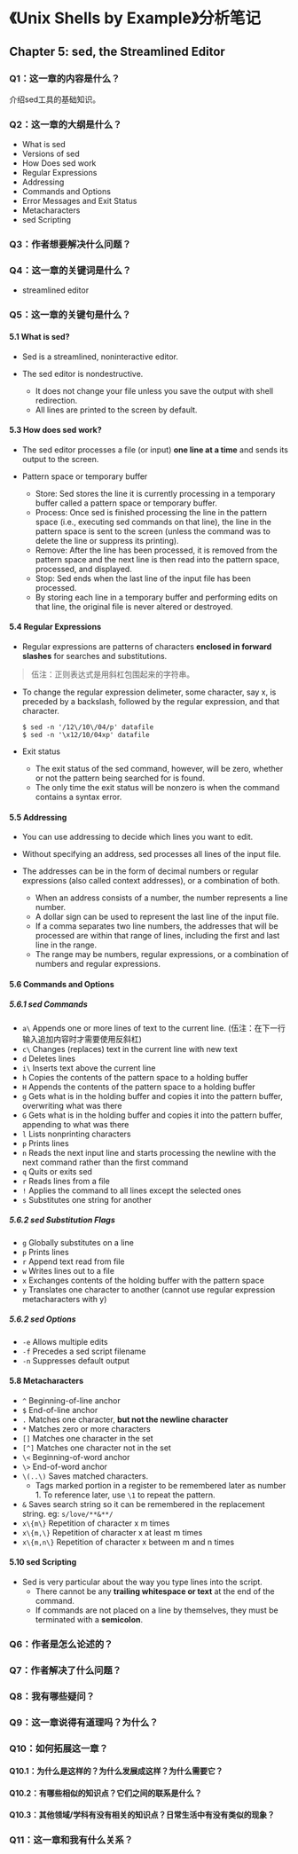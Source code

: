 # 《Unix Shells by Example》分析笔记

## Chapter 5: sed, the Streamlined Editor

### Q1：这一章的内容是什么？

介绍sed工具的基础知识。

### Q2：这一章的大纲是什么？

- What is sed
- Versions of sed
- How Does sed work
- Regular Expressions
- Addressing
- Commands and Options
- Error Messages and Exit Status
- Metacharacters
- sed Scripting

### Q3：作者想要解决什么问题？

### Q4：这一章的关键词是什么？

- streamlined editor

### Q5：这一章的关键句是什么？

#### 5.1 What is sed?

- Sed is a streamlined, noninteractive editor. 

- The sed editor is nondestructive.
  - It does not change your file unless you save the output with shell redirection.
  - All lines are printed to the screen by default.

#### 5.3 How does sed work?

- The sed editor processes a file (or input) **one line at a time** and sends its output to the screen.

- Pattern space or temporary buffer
  - Store: Sed stores the line it is currently processing in a temporary buffer called a pattern space or temporary buffer.
  - Process: Once sed is finished processing the line in the pattern space (i.e., executing sed commands on that line),
    the line in the pattern space is sent to the screen (unless the command was to delete the line or suppress its printing).
  - Remove: After the line has been processed, it is removed from the pattern space and the next line is then read into the pattern space, processed, and displayed.
  - Stop: Sed ends when the last line of the input file has been processed.
  - By storing each line in a temporary buffer and performing edits on that line, the original file is never altered or destroyed.

#### 5.4 Regular Expressions

- Regular expressions are patterns of characters **enclosed in forward slashes** for searches and substitutions.

> 伍注：正则表达式是用斜杠包围起来的字符串。

- To change the regular expression delimeter,
  some character, say x, is preceded by a backslash, followed by the regular expression, and that character.

  ```shell
  $ sed -n '/12\/10\/04/p' datafile
  $ sed -n '\x12/10/04xp' datafile
  ```

- Exit status
  - The exit status of the sed command, however, will be zero, whether or not the pattern being searched for is found.
  - The only time the exit status will be nonzero is when the command contains a syntax error.

#### 5.5 Addressing

- You can use addressing to decide which lines you want to edit.

- Without specifying an address, sed processes all lines of the input file.

- The addresses can be in the form of decimal numbers or regular expressions (also called context addresses), or a combination of both.
  - When an address consists of a number, the number represents a line number.
  - A dollar sign can be used to represent the last line of the input file.
  - If a comma separates two line numbers, the addresses that will be processed are within that range of lines, including the first and last line in the range.
  - The range may be numbers, regular expressions, or a combination of numbers and regular expressions.

#### 5.6 Commands and Options

##### 5.6.1 sed Commands

- `a\` Appends one or more lines of text to the current line. (伍注：在下一行输入追加内容时才需要使用反斜杠)
- `c\` Changes (replaces) text in the current line with new text
- `d`  Deletes lines
- `i\` Inserts text above the current line
- `h` Copies the contents of the pattern space to a holding buffer
- `H` Appends the contents of the pattern space to a holding buffer
- `g` Gets what is in the holding buffer and copies it into the pattern buffer, overwriting what was there
- `G` Gets what is in the holding buffer and copies it into the pattern buffer, appending to what was there
- `l` Lists nonprinting characters
- `p` Prints lines
- `n` Reads the next input line and starts processing the newline with the next command rather than the first command
- `q` Quits or exits sed
- `r` Reads lines from a file
- `!` Applies the command to all lines except the selected ones
- `s` Substitutes one string for another

##### 5.6.2 sed Substitution Flags

- `g` Globally substitutes on a line
- `p` Prints lines
- `r` Append text read from file
- `w` Writes lines out to a file
- `x` Exchanges contents of the holding buffer with the pattern space
- `y` Translates one character to another (cannot use regular expression metacharacters with y)

##### 5.6.2 sed Options

- `-e` Allows multiple edits
- `-f` Precedes a sed script filename
- `-n` Suppresses default output

#### 5.8 Metacharacters

- `^` Beginning-of-line anchor
- `$` End-of-line anchor
- `.` Matches one character, **but not the newline character**
- `*` Matches zero or more characters
- `[]` Matches one character in the set
- `[^]` Matches one character not in the set
- `\<` Beginning-of-word anchor
- `\>` End-of-word anchor
- `\(..\)` Saves matched characters.
  - Tags marked portion in a register to be remembered later as number 1. To reference later, use `\1` to repeat the pattern.
- `&` Saves search string so it can be remembered in the replacement string. eg: `s/love/**&**/`
- `x\{m\}` Repetition of character x m times
- `x\{m,\}` Repetition of character x at least m times
- `x\{m,n\}` Repetition of character x between m and n times

#### 5.10 sed Scripting

- Sed is very particular about the way you type lines into the script.
  - There cannot be any **trailing whitespace or text** at the end of the command.
  - If commands are not placed on a line by themselves, they must be terminated with a **semicolon**.

### Q6：作者是怎么论述的？

### Q7：作者解决了什么问题？

### Q8：我有哪些疑问？

### Q9：这一章说得有道理吗？为什么？

### Q10：如何拓展这一章？

#### Q10.1：为什么是这样的？为什么发展成这样？为什么需要它？

#### Q10.2：有哪些相似的知识点？它们之间的联系是什么？

#### Q10.3：其他领域/学科有没有相关的知识点？日常生活中有没有类似的现象？

### Q11：这一章和我有什么关系？

